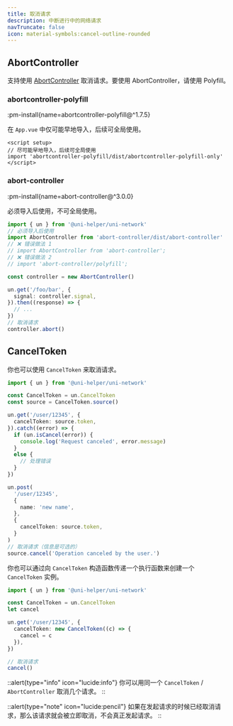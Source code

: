 ```yaml
---
title: 取消请求
description: 中断进行中的网络请求
navTruncate: false
icon: material-symbols:cancel-outline-rounded
---
```


## AbortController

支持使用 [AbortController](https://developer.mozilla.org/en-US/docs/Web/API/AbortController) 取消请求。要使用 AbortController，请使用 Polyfill。

### abortcontroller-polyfill

:pm-install{name=abortcontroller-polyfill@^1.7.5}

在 `App.vue` 中仅可能早地导入，后续可全局使用。

```vue [App.vue]
<script setup>
// 尽可能早地导入，后续可全局使用
import 'abortcontroller-polyfill/dist/abortcontroller-polyfill-only'
</script>
```

### abort-controller

:pm-install{name=abort-controller@^3.0.0}

必须导入后使用，不可全局使用。

```typescript
import { un } from '@uni-helper/uni-network'
// 必须导入后使用
import AbortController from 'abort-controller/dist/abort-controller'
// ❌ 错误做法 1
// import AbortController from 'abort-controller';
// ❌ 错误做法 2
// import 'abort-controller/polyfill';

const controller = new AbortController()

un.get('/foo/bar', {
  signal: controller.signal,
}).then((response) => {
  // ...
})
// 取消请求
controller.abort()
```

## CancelToken

你也可以使用 `CancelToken` 来取消请求。

```typescript
import { un } from '@uni-helper/uni-network'

const CancelToken = un.CancelToken
const source = CancelToken.source()

un.get('/user/12345', {
  cancelToken: source.token,
}).catch((error) => {
  if (un.isCancel(error)) {
    console.log('Request canceled', error.message)
  }
  else {
    // 处理错误
  }
})

un.post(
  '/user/12345',
  {
    name: 'new name',
  },
  {
    cancelToken: source.token,
  }
)
// 取消请求（信息是可选的）
source.cancel('Operation canceled by the user.')
```

你也可以通过向 `CancelToken` 构造函数传递一个执行函数来创建一个 `CancelToken` 实例。

```typescript
import { un } from '@uni-helper/uni-network'

const CancelToken = un.CancelToken
let cancel

un.get('/user/12345', {
  cancelToken: new CancelToken((c) => {
    cancel = c
  }),
})

// 取消请求
cancel()
```

::alert{type="info" icon="lucide:info"}
  你可以用同一个 `CancelToken` / `AbortController` 取消几个请求。
::

::alert{type="note" icon="lucide:pencil"}
  如果在发起请求的时候已经取消请求，那么该请求就会被立即取消，不会真正发起请求。
::
